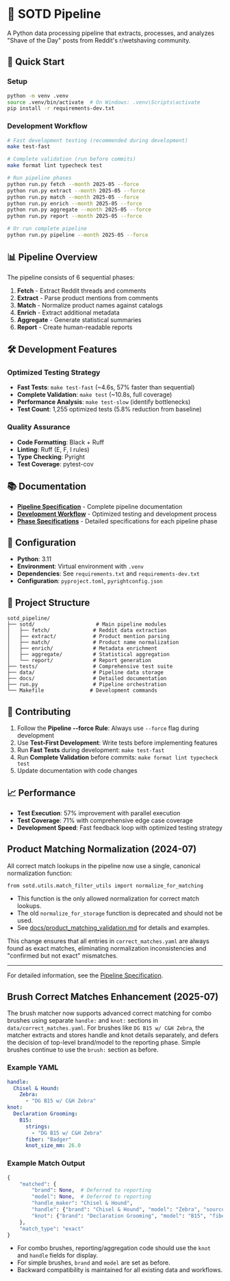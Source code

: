 # 🧸 SOTD Pipeline

A Python data processing pipeline that extracts, processes, and analyzes "Shave of the Day" posts from Reddit's r/wetshaving community.

## 🚀 Quick Start

### Setup
```bash
python -m venv .venv
source .venv/bin/activate  # On Windows: .venv\Scripts\activate
pip install -r requirements-dev.txt
```

### Development Workflow
```bash
# Fast development testing (recommended during development)
make test-fast

# Complete validation (run before commits)
make format lint typecheck test

# Run pipeline phases
python run.py fetch --month 2025-05 --force
python run.py extract --month 2025-05 --force
python run.py match --month 2025-05 --force
python run.py enrich --month 2025-05 --force
python run.py aggregate --month 2025-05 --force
python run.py report --month 2025-05 --force

# Or run complete pipeline
python run.py pipeline --month 2025-05 --force
```

## 📊 Pipeline Overview

The pipeline consists of 6 sequential phases:

1. **Fetch** - Extract Reddit threads and comments
2. **Extract** - Parse product mentions from comments
3. **Match** - Normalize product names against catalogs
4. **Enrich** - Extract additional metadata
5. **Aggregate** - Generate statistical summaries
6. **Report** - Create human-readable reports

## 🛠️ Development Features

### Optimized Testing Strategy
- **Fast Tests**: `make test-fast` (~4.6s, 57% faster than sequential)
- **Complete Validation**: `make test` (~10.8s, full coverage)
- **Performance Analysis**: `make test-slow` (identify bottlenecks)
- **Test Count**: 1,255 optimized tests (5.8% reduction from baseline)

### Quality Assurance
- **Code Formatting**: Black + Ruff
- **Linting**: Ruff (E, F, I rules)
- **Type Checking**: Pyright
- **Test Coverage**: pytest-cov

## 📚 Documentation

- **[Pipeline Specification](docs/SOTD_Pipeline_Spec.md)** - Complete pipeline documentation
- **[Development Workflow](docs/SOTD_Pipeline_Spec.md#-development-workflow)** - Optimized testing and development process
- **[Phase Specifications](docs/)** - Detailed specifications for each pipeline phase

## 🔧 Configuration

- **Python**: 3.11
- **Environment**: Virtual environment with `.venv`
- **Dependencies**: See `requirements.txt` and `requirements-dev.txt`
- **Configuration**: `pyproject.toml`, `pyrightconfig.json`

## 📁 Project Structure

```
sotd_pipeline/
├── sotd/                    # Main pipeline modules
│   ├── fetch/              # Reddit data extraction
│   ├── extract/            # Product mention parsing
│   ├── match/              # Product name normalization
│   ├── enrich/             # Metadata enrichment
│   ├── aggregate/          # Statistical aggregation
│   └── report/             # Report generation
├── tests/                  # Comprehensive test suite
├── data/                   # Pipeline data storage
├── docs/                   # Detailed documentation
├── run.py                  # Pipeline orchestration
└── Makefile               # Development commands
```

## 🤝 Contributing

1. Follow the **Pipeline --force Rule**: Always use `--force` flag during development
2. Use **Test-First Development**: Write tests before implementing features
3. Run **Fast Tests** during development: `make test-fast`
4. Run **Complete Validation** before commits: `make format lint typecheck test`
5. Update documentation with code changes

## 📈 Performance

- **Test Execution**: 57% improvement with parallel execution
- **Test Coverage**: 71% with comprehensive edge case coverage
- **Development Speed**: Fast feedback loop with optimized testing strategy

## Product Matching Normalization (2024-07)

All correct match lookups in the pipeline now use a single, canonical normalization function:

```
from sotd.utils.match_filter_utils import normalize_for_matching
```

- This function is the only allowed normalization for correct match lookups.
- The old `normalize_for_storage` function is deprecated and should not be used.
- See [docs/product_matching_validation.md](docs/product_matching_validation.md) for details and examples.

This change ensures that all entries in `correct_matches.yaml` are always found as exact matches, eliminating normalization inconsistencies and "confirmed but not exact" mismatches.

---

For detailed information, see the [Pipeline Specification](docs/SOTD_Pipeline_Spec.md). 

## Brush Correct Matches Enhancement (2025-07)

The brush matcher now supports advanced correct matching for combo brushes using separate `handle:` and `knot:` sections in `data/correct_matches.yaml`. For brushes like `DG B15 w/ C&H Zebra`, the matcher extracts and stores handle and knot details separately, and defers the decision of top-level brand/model to the reporting phase. Simple brushes continue to use the `brush:` section as before.

### Example YAML
```yaml
handle:
  Chisel & Hound:
    Zebra:
      - "DG B15 w/ C&H Zebra"
knot:
  Declaration Grooming:
    B15:
      strings:
        - "DG B15 w/ C&H Zebra"
      fiber: "Badger"
      knot_size_mm: 26.0
```

### Example Match Output
```python
{
    "matched": {
        "brand": None,  # Deferred to reporting
        "model": None,  # Deferred to reporting
        "handle_maker": "Chisel & Hound",
        "handle": {"brand": "Chisel & Hound", "model": "Zebra", "source_text": "DG B15 w/ C&H Zebra"},
        "knot": {"brand": "Declaration Grooming", "model": "B15", "fiber": "Badger", "knot_size_mm": 26.0, "source_text": "DG B15 w/ C&H Zebra"}
    },
    "match_type": "exact"
}
```

- For combo brushes, reporting/aggregation code should use the `knot` and `handle` fields for display.
- For simple brushes, `brand` and `model` are set as before.
- Backward compatibility is maintained for all existing data and workflows. 